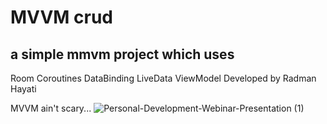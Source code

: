# MVVM crud
## a simple mmvm project which uses
Room Coroutines DataBinding LiveData ViewModel
Developed by Radman Hayati

MVVM ain't scary...
![Personal-Development-Webinar-Presentation (1)](https://user-images.githubusercontent.com/72970748/113918949-43328500-97f8-11eb-96c9-3e00ea84c9e5.jpg)
